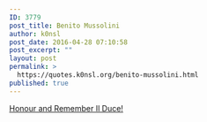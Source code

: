 ```yaml
---
ID: 3779
post_title: Benito Mussolini
author: k0nsl
post_date: 2016-04-28 07:10:58
post_excerpt: ""
layout: post
permalink: >
  https://quotes.k0nsl.org/benito-mussolini.html
published: true
---
```

<a href="https://www.youtube.com/watch?v=xmCTprFWOaQ" target="_blank">Honour and Remember Il Duce!</a>